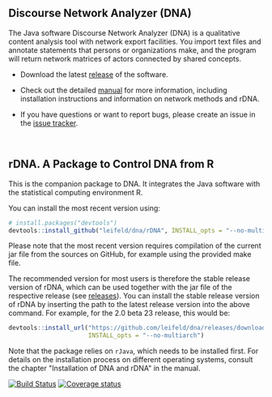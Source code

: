 ## Discourse Network Analyzer (DNA)

The Java software Discourse Network Analyzer (DNA) is a qualitative content analysis tool with network export facilities. You import text files and annotate statements that persons or organizations make, and the program will return network matrices of actors connected by shared concepts.

- Download the latest [release](https://github.com/leifeld/dna/releases) of the software.

- Check out the detailed [manual](https://github.com/leifeld/dna/releases/download/v2.0-beta.22/dna-manual.pdf) for more information, including installation instructions and information on network methods and rDNA.

- If you have questions or want to report bugs, please create an issue in the [issue tracker](https://github.com/leifeld/dna/issues).

<br />

## rDNA. A Package to Control DNA from R

This is the companion package to DNA. It integrates the Java software with the statistical computing environment R.

You can install the most recent version using:
``` r
# install.packages("devtools")
devtools::install_github("leifeld/dna/rDNA", INSTALL_opts = "--no-multiarch")
```
Please note that the most recent version requires compilation of the current jar file from the sources on GitHub, for example using the provided make file.

The recommended version for most users is therefore the stable release version of rDNA, which can be used together with the jar file of the respective release (see [releases](https://github.com/leifeld/dna/releases)). You can install the stable release version of rDNA by inserting the path to the latest release version into the above command. For example, for the 2.0 beta 23 release, this would be:
``` r
devtools::install_url("https://github.com/leifeld/dna/releases/download/v2.0-beta.23/rDNA_2.1.13.tar.gz",
                      INSTALL_opts = "--no-multiarch")
```
Note that the package relies on `rJava`, which needs to be installed first. For details on the installation process on different operating systems, consult the chapter "Installation of DNA and rDNA" in the manual.

[![Build Status](https://travis-ci.org/leifeld/dna.svg?branch=master)](https://travis-ci.org/leifeld/dna)
[![Coverage status](https://codecov.io/gh/JBGruber/dna/branch/master/graph/badge.svg)](https://codecov.io/github/JBGruber/dna?branch=master)


